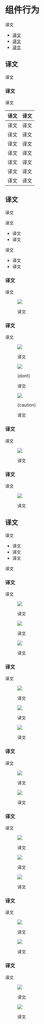 <div class="article__intro">

[en]: <> (Component behavior)
# 组件行为

[en]: <> (The following guidance describes how components behave, both in the grid and between breakpoints.)
译文

<nav>

[en]: <> (Positioning terminology)
[en]: <> (Component width)
[en]: <> (Responsive patterns)
* [译文](#positioning-terminology)
* [译文](#component-width)
* [译文](#responsive-patterns)

</nav></div><div class="article__body">

[en]: <> (Positioning terminology)
<h2 id="positioning-terminology">译文</h2>

[en]: <> (UI elements behave in different ways at each breakpoint range.)
译文

[en]: <> (Descriptors)
### 译文

[en]: <> (The position of UI elements elements, components, and surfaces in the grid can be described using the following terms:)
译文

[en]: <> (Descriptor               | Definition)
[en]: <> (---------                |----------)
[en]: <> (Above, below             | The y position of an element)
[en]: <> (In front of, behind      | The z position of an element)
[en]: <> (Left, right, centered    | The x position of an element)
[en]: <> (Top, bottom              | The y position of an element relative to a container or screen edge)
[en]: <> (Vertically centered      | The x and y position of an element are centered relative to a container or screen edges)
[en]: <> (Sticky                   | An element that scrolls with the UI and locks at a certain point in the scroll position)
[en]: <> (Floating                 | A fixed element positioned in front of scrolling content)

译文     | 译文
--------|----------
译文     | 译文
译文     | 译文
译文     | 译文
译文     | 译文
译文     | 译文
译文     | 译文
译文     | 译文

[en]: <> (Component width)
<h2 id="component-width">译文</h2>

[en]: <> (Component width can remain the same across screen sizes, or it can change depending on the layout. )
译文

[en]: <> (Component width can be either:)
译文

[en]: <> (Fixed)
[en]: <> (Fluid)
* 译文
* 译文

[en]: <> (Because fixed width elements retain their width during layout changes, their placement can change to accommodate new layouts. Their placement can be either:)
译文

[en]: <> (Pushed)
[en]: <> (Overlaid)
* 译文
* 译文

[en]: <> (Fixed)
### 译文

[en]: <> (When an element has a fixed width, its width stays the same even across screen size changes.)
译文

<figure>

![]({assets_path}/layout/component-behavior/layout-element-behavior-fixed-width.gif)

<figcaption>

[en]: <> (This button component remains fixed against the right margin.)
译文

</figcaption></figure>

[en]: <> (Fluid)
### 译文

[en]: <> (When an element has a fluid width, its width expands and contracts as the screen size changes.)
译文

<figure>

![]({assets_path}/layout/component-behavior/layout-element-behavior-fluid-width.gif)

<figcaption>

[en]: <> (This button fluidly scales within the right two columns.)
译文

</figcaption></figure><figure>

![]({assets_path}/layout/component-behavior/layout-element-behavior-fluid-dont-01.gif)

<figcaption>

{dont}

[en]: <> (Don’t use a container on fluid components if it’s too narrow to display elements and padding at smaller widths.)
译文

</figcaption></figure><figure>

![]({assets_path}/layout/component-behavior/layout-element-behavior-fluid-caution-01.gif)

<figcaption>

{caution}

[en]: <> (Use caution when spanning a fluid component across several columns in a wide screen. Certain components, like buttons, might be overly emphasized on larger screen widths.)
译文

</figcaption></figure>

[en]: <> (Push)
### 译文

[en]: <> (When layout and screen size change, a component can be pushed from its original position. Component width remains the same, but its position changes horizontally, moving left or right. When this occurs, it may be partially occluded by a screen’s edge if pushed off-screen.)
译文

<figure>

![]({assets_path}/layout/component-behavior/layout-element-behavior-push.gif)

<figcaption>

[en]: <> (The content region is pushed off-screen by the navigation drawer.)
译文

</figcaption></figure>

[en]: <> (Overlaid)
### 译文

[en]: <> (When a UI changes, a component can be overlaid by other elements that occlude it. When a component is overlaid, its width and position remain the same.)
译文

<figure>

![]({assets_path}/layout/component-behavior/layout-element-behavior-overlaid.gif)

<figcaption>

[en]: <> (The content UI region is covered by the navigational UI region.)
译文

</figcaption></figure>

[en]: <> (Responsive patterns)
<h2 id="responsive-patterns">译文</h2>

[en]: <> (Components can adapt their dimensions based on screen size and device type, using the following the following patterns. These dimension adaptations can include:)
译文

[en]: <> (Using different components that fit the space better)
[en]: <> (Altering the visibility of components to accommodate smaller spaces)
[en]: <> (Changing to input methods)
* 译文
* 译文
* 译文

[en]: <> (As screen space increases, the following responsive patterns may be applied.)
译文

[en]: <> (Reveal)
### 译文

[en]: <> (Parts of the UI hidden by smaller screens can be revealed when additional space becomes available at a designated breakpoint.)
译文

<figure>

![]({assets_path}/layout/component-behavior/layout-responsive-patterns-reveal-navdrawer.png)

<figcaption>

[en]: <> (Elements, such as side navigation, can become visible when screen size increases.)
译文

</figcaption></figure><figure>

![]({assets_path}/layout/component-behavior/layout-responsive-patterns-reveal-wordprocessor.png)

<figcaption>

[en]: <> (A simple UI may reveal more robust or complex options.)
译文

</figcaption></figure><figure>

![]({assets_path}/layout/component-behavior/layout-responsive-patterns-reveal-card.png)

<figcaption>

[en]: <> (Content that only appears after tapping on a small screen can be revealed by default when more space is available.)
译文

</figcaption></figure>

[en]: <> (Transform)
### 译文

[en]: <> (A component can transform from one format to another at a designated breakpoint.)
译文

<figure>

![]({assets_path}/layout/component-behavior/layout-responsive-patterns-transform-navdrawer.png)

<figcaption>

[en]: <> (Side navigation can transform into tabs on a larger screen.)
译文

</figcaption></figure><figure>

![]({assets_path}/layout/component-behavior/layout-responsive-patterns-transform-list.png)

<figcaption>

[en]: <> (A list can transform into an image list on a larger screen.)
译文

</figcaption></figure><figure>

![]({assets_path}/layout/component-behavior/layout-responsive-patterns-transform-toolbar.png)

<figcaption>

[en]: <> (Menu items can transform into icons in a toolbar on a larger screen.)
译文

</figcaption></figure>

[en]: <> (Divide)
### 译文

[en]: <> (UIs with multiple layers can display all of those layers at once when more screen space is available. UI elements are divided across this newly available space.)
译文

<figure>

![]({assets_path}/layout/component-behavior/layout-responsive-patterns-transform-divide-1.png)

<figcaption>

[en]: <> (Side navigation, list content, and detailed content divide to fill a single view on a larger screen.)
译文

</figcaption></figure><figure>

![]({assets_path}/layout/component-behavior/layout-responsive-patterns-transform-divide-2.png)

<figcaption>

[en]: <> (Tabbed sibling content is divided within the same view on a larger screen.)
译文

</figcaption></figure>

[en]: <> (Reflow)
### 译文

[en]: <> (A UI may change its layout to reflow across newly available space.)
译文

<figure>

![]({assets_path}/layout/component-behavior/layout-responsive-patterns-transform-reflow-1.png)

<figcaption>

[en]: <> (Elements from a single-column format can reflow to fill the content area in various combinations on a larger screen.)
译文

</figcaption></figure><figure>

![]({assets_path}/layout/component-behavior/layout-responsive-patterns-transform-reflow-2.png)

<figcaption>

[en]: <> (Horizontal tabs can reflow into a vertical list on a larger screen.)
译文

</figcaption></figure><figure>

![]({assets_path}/layout/component-behavior/layout-responsive-patterns-transform-reflow-3.png)

<figcaption>

[en]: <> (Elements can reflow within a component based on a new screen ratio or device orientation.)
译文

</figcaption></figure>

[en]: <> (Expand)
### 译文

[en]: <> (The UI can expand across more space.)
译文

<figure>

![]({assets_path}/layout/component-behavior/layout-responsive-patterns-transform-expand-1.png)

<figcaption>

[en]: <> (Cards can expand to fill a new and larger space.)
译文

</figcaption></figure><figure>

![]({assets_path}/layout/component-behavior/layout-responsive-patterns-transform-expand-2.png)

<figcaption>

[en]: <> (Dialogs can expand proportionally with content or in specific increments.)
译文

</figcaption></figure>

[en]: <> (Position)
### 译文

[en]: <> (The position of UI components can change to more appropriate locations.)
译文

<figure>

![]({assets_path}/layout/component-behavior/layout-responsive-patterns-transform-position-1.png)

<figcaption>

[en]: <> (A bottom sheet on a small screen can reposition itself as a menu on a larger screen.)
译文

</figcaption></figure><figure>

![]({assets_path}/layout/component-behavior/layout-responsive-patterns-transform-position-2.png)

<figcaption>

[en]: <> (A floating action button \(FAB\) can move to a more visible location relative to other UI elements on a larger screen.)
译文

</figcaption></figure></div>
